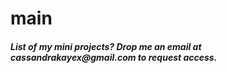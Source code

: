 # main
<h5> List of my mini projects? Drop me an email at cassandrakayex@gmail.com to request access.</h5>
